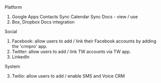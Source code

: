 Platform

1.  Google Apps
     Contacts Sync
     Calendar Sync
     Docs - view / use
2.  Box, Dropbox
       Docs integration

Social

1.  Facebook:  allow users to add / link their Facebook accounts by adding the 'crmpro' app.
2.  Twitter:  allow users to add / link TW accounts via TW app.
3.  LinkedIn

System 

3.  Twilio:  allow users to add / enable SMS and Voice CRM

